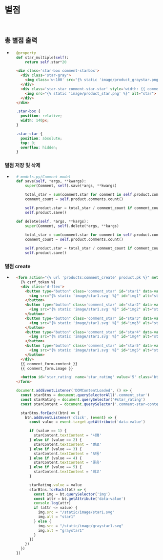 # 별점

<br/>

## 총 별점 출력
- ```python
    @property
    def star_multiple(self):
        return self.star*20
  ```
  ```html
    <div class='star-box comment-starbox'>
      <div class='star-gray'>
        <img class='w-100' src="{% static 'image/product_graystar.png' %}" alt="graystar">
      </div>
      <div class='star-star comment-star-star' style='width: {{ comment.star_multiple }}%;'>
        <img src="{% static 'image/product_star.png' %}" alt="star">
      </div>
    </div>
  ```
  ```css
    .star-box {
      position: relative;
      width: 140px;
    }

    .star-star {
      position: absolute;
      top: 0;
      overflow: hidden;
    }
  ```

### 별점 저장 및 삭제
- ```python
    # models.py/Comment model
    def save(self, *args, **kwargs):
        super(Comment, self).save(*args, **kwargs)

        total_star = sum(comment.star for comment in self.product.comments.all())
        comment_count = self.product.comments.count()

        self.product.star = total_star / comment_count if comment_count >= 1 else 0
        self.product.save()

    def delete(self, *args, **kargs):
        super(Comment, self).delete(*args, **kargs)
        
        total_star = sum(comment.star for comment in self.product.comments.all())
        comment_count = self.product.comments.count()

        self.product.star = total_star / comment_count if comment_count >= 1 else 0
        self.product.save()
  ```

### 별점 create
- ```html
    <form action="{% url 'products:comment_create' product.pk %}" method="POST" enctype="multipart/form-data">
      {% csrf_token %}
      <div class='d-flex'>
        <button type="button" class='comment_star' id="star1" data-value="1">
          <img src="{% static 'image/star1.svg' %}" id="img1" alt="star" data-value="1">
        </button>
        <button type="button" class='comment_star' id="star2" data-value="2">
          <img src="{% static 'image/star1.svg' %}" id="img2" alt="star" data-value="2">
        </button>
        <button type="button" class='comment_star' id="star3" data-value="3">
          <img src="{% static 'image/star1.svg' %}" id="img3" alt="star" data-value="3">
        </button>
        <button type="button" class='comment_star' id="star4" data-value="4">
          <img src="{% static 'image/star1.svg' %}" id="img4" alt="star" data-value="4">
        </button>
        <button type="button" class='comment_star' id="star5" data-value="5">
          <img src="{% static 'image/star1.svg' %}" id="img5" alt="star" data-value="5">
        </button>
      </div>
      {{ comment_form.content }}
      {{ comment_form.image }}

      <button id='star_rating' name='star_rating' value='5' class='btn btn-primary w-100 mt-5 mb-3' type='submit'>등록</button>
    </form>
  ```
  ```javascript
    document.addEventListener('DOMContentLoaded', () => {
      const starBtns = document.querySelectorAll('.comment_star')
      const starRating = document.querySelector('#star_rating')
      const starContent = document.querySelector('.comment-star-content')

      starBtns.forEach((btn) => {
        btn.addEventListener('click', (event) => {
          const value = event.target.getAttribute('data-value')

          if (value == 1) {
            starContent.textContent = '나쁨'
          } else if (value == 2) {
            starContent.textContent = '별로'
          } else if (value == 3) {
            starContent.textContent = '보통'
          } else if (value == 4) {
            starContent.textContent = '좋음'
          } else if (value == 5) {
            starContent.textContent = '최고'
          }

          starRating.value = value
          starBtns.forEach((bt) => {
            const img = bt.querySelector('img')
            const attr = bt.getAttribute('data-value')
            console.log(attr)
            if (attr <= value) {
              img.src = "/static/image/star1.svg"
              img.alt = "star1"
            } else {
              img.src = "/static/image/graystar1.svg"
              img.alt = "graystar1"
            }
          })
        })
      })
    })
  ```
